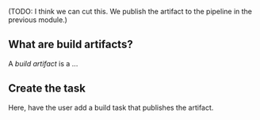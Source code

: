 (TODO: I think we can cut this. We publish the artifact to the pipeline in the previous module.)

## What are build artifacts?

A _build artifact_ is a ...

## Create the task

Here, have the user add a build task that publishes the artifact.
